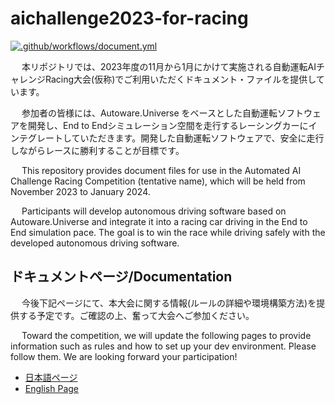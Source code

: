 # aichallenge2023-for-racing

[![.github/workflows/document.yml](https://github.com/AutomotiveAIChallenge/aichallenge2023-racing/actions/workflows/document.yml/badge.svg?branch=feature%2Fen)](https://github.com/AutomotiveAIChallenge/aichallenge2023-racing/actions/workflows/document.yml)

&emsp; 本リポジトリでは、2023年度の11月から1月にかけて実施される自動運転AIチャレンジRacing大会(仮称)でご利用いただくドキュメント・ファイルを提供しています。

&emsp; 参加者の皆様には、Autoware.Universe をベースとした自動運転ソフトウェアを開発し、End to Endシミュレーション空間を走行するレーシングカーにインテグレートしていただきます。開発した自動運転ソフトウェアで、安全に走行しながらレースに勝利することが目標です。

&emsp; This repository provides document files for use in the Automated AI Challenge Racing Competition (tentative name), which will be held from November 2023 to January 2024.

&emsp; Participants will develop autonomous driving software based on Autoware.Universe and integrate it into a racing car driving in the End to End simulation pace. The goal is to win the race while driving safely with the developed autonomous driving software.

## ドキュメントページ/Documentation
&emsp; 今後下記ページにて、本大会に関する情報(ルールの詳細や環境構築方法)を提供する予定です。ご確認の上、奮って大会へご参加ください。

&emsp; Toward the competition, we will update the following pages to provide information such as rules and how to set up your dev environment. Please follow them. We are looking forward your participation!

- [日本語ページ](https://automotiveaichallenge.github.io/aichallenge2023-racing/index.html)
- [English Page](https://automotiveaichallenge.github.io/aichallenge2023-racing/en/index.html)
